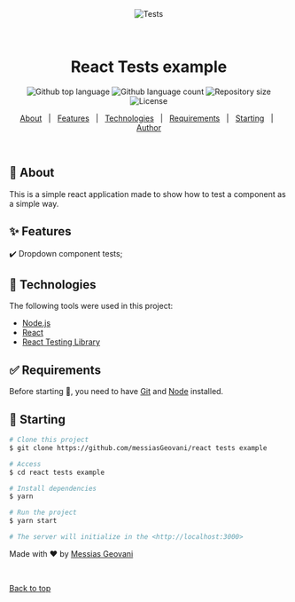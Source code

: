 <div align="center" id="top"> 
  <img src="https://blog.azagatti.dev/static/f22fb1e3098677ab87ac48a910af8e71/00d43/banner.png" alt="Tests" />

  &#xa0;

  <!-- <a href="https://react tests example.netlify.app">Demo</a> -->
</div>

<h1 align="center">React Tests example</h1>

<p align="center">
  <img alt="Github top language" src="https://img.shields.io/github/languages/top/messiasGeovani/react-tests-example?color=56BEB8">

  <img alt="Github language count" src="https://img.shields.io/github/languages/count/messiasGeovani/react-tests-example?color=56BEB8">

  <img alt="Repository size" src="https://img.shields.io/github/repo-size/messiasGeovani/react-tests-example?color=56BEB8">

  <img alt="License" src="https://img.shields.io/github/license/messiasGeovani/react-tests-example?color=56BEB8">

  <!-- <img alt="Github issues" src="https://img.shields.io/github/issues/messiasGeovani/react tests example?color=56BEB8" /> -->

  <!-- <img alt="Github forks" src="https://img.shields.io/github/forks/messiasGeovani/react tests example?color=56BEB8" /> -->

  <!-- <img alt="Github stars" src="https://img.shields.io/github/stars/messiasGeovani/react tests example?color=56BEB8" /> -->
</p>

<!-- Status -->

<!-- <h4 align="center"> 
	🚧  Tests 🚀 Under construction...  🚧
</h4> 

<hr> -->

<p align="center">
  <a href="#dart-about">About</a> &#xa0; | &#xa0; 
  <a href="#sparkles-features">Features</a> &#xa0; | &#xa0;
  <a href="#rocket-technologies">Technologies</a> &#xa0; | &#xa0;
  <a href="#white_check_mark-requirements">Requirements</a> &#xa0; | &#xa0;
  <a href="#checkered_flag-starting">Starting</a> &#xa0; | &#xa0;
  <a href="https://github.com/messiasGeovani" target="_blank">Author</a>
</p>

<br>

## :dart: About ##

This is a simple react application made to show how to test a component as a simple way.

## :sparkles: Features ##

:heavy_check_mark: Dropdown component tests;

## :rocket: Technologies ##

The following tools were used in this project:

- [Node.js](https://nodejs.org/en/)
- [React](https://pt-br.reactjs.org/)
- [React Testing Library](https://testing-library.com/docs/react-testing-library/intro/)

## :white_check_mark: Requirements ##

Before starting :checkered_flag:, you need to have [Git](https://git-scm.com) and [Node](https://nodejs.org/en/) installed.

## :checkered_flag: Starting ##

```bash
# Clone this project
$ git clone https://github.com/messiasGeovani/react tests example

# Access
$ cd react tests example

# Install dependencies
$ yarn

# Run the project
$ yarn start

# The server will initialize in the <http://localhost:3000>
```

Made with :heart: by <a href="https://github.com/messiasGeovani" target="_blank">Messias Geovani</a>

&#xa0;

<a href="#top">Back to top</a>
